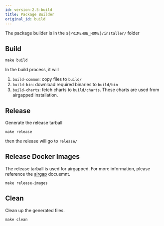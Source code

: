 ```yaml
---
id: version-2.5-build
title: Package Builder
original_id: build
---
```


The package builder is in the `${PRIMEHUB_HOME}/installer/` folder

## Build

```
make build
```

In the build process, it will
1. `build-common`: copy files to `build/`
1. `build-bin`: download required binaries to `build/bin`
1. `build-charts`: fetch charts to `build/charts`. These charts are used from airgapped installation.

## Release
Generate the release tarball

```
make release 
```
then the release will go to `release/` 

## Release Docker Images

The release tarball is used for airgapped. For more information, please reference the [airgap](airgap.md) docuemnt.

```
make release-images
```

## Clean

Clean up the generated files.
```
make clean 
```
